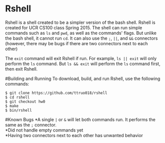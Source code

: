# Rshell
Rshell is a shell created to be a simpler version of the bash shell. 
Rshell is created for UCR CS100 class Spring 2015.
The shell can run simple commands such as `ls` and `pwd`, as well as the commands' flags. 
But unlike the bash shell, it cannot run `cd`. 
It can also use the `;`, `||`, and `&&` connectors (however, there may be bugs if there are two connectors next to each other)

The `exit` command will exit Rshell if run. 
For example, `ls || exit` will only perform the `ls` command.
But `ls && exit` will perform the `ls` command first, then exit Rshell.

#Building and Running
To download, build, and run Rshell, use the following commands:

`$ git clone https://github.com/ttruo018/rshell`   
`$ cd rshell`   
`$ git checkout hw0`   
`$ make`   
`$ bin/rshell`   

#Known Bugs
*A single `|` or `&` will let both commands run. 
It performs the same as the `;` connector.   
*Did not handle empty commands yet   
*Having two connectors next to each other has unwanted behavior

